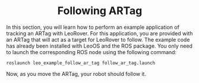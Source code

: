 <h1 align="center"> Following ARTag </h1>

In this section, you will learn how to perform an example application of tracking an ARTag with LeoRover. For this application, you are provided with an ARTag that will act as a target for LeoRover to follow. The example code has already been installed with LeoOS and the ROS package. You only need to launch the corresponding ROS node using the following command:

```
roslaunch leo_example_follow_ar_tag follow_ar_tag.launch
```
Now, as you move the ARTag, your robot should follow it.

